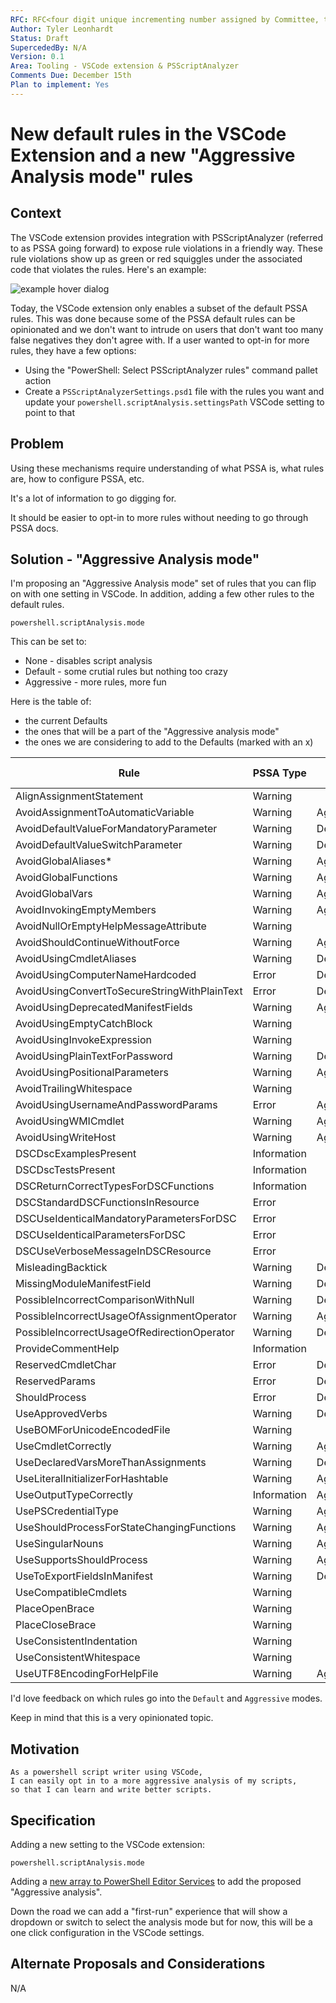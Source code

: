 ```yaml
---
RFC: RFC<four digit unique incrementing number assigned by Committee, this shall be left blank by the author>
Author: Tyler Leonhardt
Status: Draft
SupercededBy: N/A
Version: 0.1
Area: Tooling - VSCode extension & PSScriptAnalyzer
Comments Due: December 15th
Plan to implement: Yes
---
```


# New default rules in the VSCode Extension and a new "Aggressive Analysis mode" rules

## Context
The VSCode extension provides integration with PSScriptAnalyzer (referred to as PSSA going forward) to expose rule violations in a friendly way.
These rule violations show up as green or red squiggles under the associated code that violates the rules.
Here's an example:

![example hover dialog](https://i.imgur.com/ulR5Bhv.png)

Today,
the VSCode extension only enables a subset of the default PSSA rules.
This was done because some of the PSSA default rules can be opinionated and we don't want to intrude on users that don't want too many false negatives they don't agree with.
If a user wanted to opt-in for more rules,
they have a few options:

- Using the
"PowerShell: Select PSScriptAnalyzer rules"
command pallet action
- Create a
`PSScriptAnalyzerSettings.psd1`
file with the rules you want and update your
`powershell.scriptAnalysis.settingsPath`
VSCode setting to point to that

## Problem

Using these mechanisms require understanding of what PSSA is,
what rules are,
how to configure PSSA,
etc.

It's a lot of information to go digging for.

It should be easier to opt-in to more rules without needing to go through PSSA docs.

## Solution - "Aggressive Analysis mode"

I'm proposing an 
"Aggressive Analysis mode"
set of rules that you can flip on with one setting in VSCode. 
In addition,
adding a few other rules to the default rules.

`powershell.scriptAnalysis.mode`

This can be set to:

- None - disables script analysis
- Default - some crutial rules but nothing too crazy
- Aggressive - more rules, more fun

Here is the table of:

- the current Defaults
- the ones that will be a part of the "Aggressive analysis mode"
- the ones we are considering to add to the Defaults (marked with an x)

| Rule                                         | PSSA Type   | Mode       | Add to default |
|----------------------------------------------|-------------|------------|----------------|
| AlignAssignmentStatement                     | Warning     |            |                |
| AvoidAssignmentToAutomaticVariable           | Warning     | Aggressive |                |
| AvoidDefaultValueForMandatoryParameter       | Warning     | Default    |                |
| AvoidDefaultValueSwitchParameter             | Warning     | Default    |                |
| AvoidGlobalAliases*                          | Warning     | Aggressive | x              |
| AvoidGlobalFunctions                         | Warning     | Aggressive | x              |
| AvoidGlobalVars                              | Warning     | Aggressive | x              |
| AvoidInvokingEmptyMembers                    | Warning     | Aggressive | x              |
| AvoidNullOrEmptyHelpMessageAttribute         | Warning     |            |                |
| AvoidShouldContinueWithoutForce              | Warning     | Aggressive |                |
| AvoidUsingCmdletAliases                      | Warning     | Default    |                |
| AvoidUsingComputerNameHardcoded              | Error       | Default    |                |
| AvoidUsingConvertToSecureStringWithPlainText | Error       | Default    |                |
| AvoidUsingDeprecatedManifestFields           | Warning     | Aggressive | x              |
| AvoidUsingEmptyCatchBlock                    | Warning     |            |                |
| AvoidUsingInvokeExpression                   | Warning     |            |                |
| AvoidUsingPlainTextForPassword               | Warning     | Default    |                |
| AvoidUsingPositionalParameters               | Warning     | Aggressive |                |
| AvoidTrailingWhitespace                      | Warning     |            |                |
| AvoidUsingUsernameAndPasswordParams          | Error       | Aggressive |                |
| AvoidUsingWMICmdlet                          | Warning     | Aggressive | x              |
| AvoidUsingWriteHost                          | Warning     | Aggressive |                |
| DSCDscExamplesPresent                        | Information |            |                |
| DSCDscTestsPresent                           | Information |            |                |
| DSCReturnCorrectTypesForDSCFunctions         | Information |            |                |
| DSCStandardDSCFunctionsInResource            | Error       |            |                |
| DSCUseIdenticalMandatoryParametersForDSC     | Error       |            |                |
| DSCUseIdenticalParametersForDSC              | Error       |            |                |
| DSCUseVerboseMessageInDSCResource            | Error       |            |                |
| MisleadingBacktick                           | Warning     | Default    |                |
| MissingModuleManifestField                   | Warning     | Default    |                |
| PossibleIncorrectComparisonWithNull          | Warning     | Default    |                |
| PossibleIncorrectUsageOfAssignmentOperator   | Warning     | Aggressive |                |
| PossibleIncorrectUsageOfRedirectionOperator  | Warning     | Default    |                |
| ProvideCommentHelp                           | Information |            |                |
| ReservedCmdletChar                           | Error       | Default    |                |
| ReservedParams                               | Error       | Default    |                |
| ShouldProcess                                | Error       | Default    |                |
| UseApprovedVerbs                             | Warning     | Default    |                |
| UseBOMForUnicodeEncodedFile                  | Warning     |            |                |
| UseCmdletCorrectly                           | Warning     | Aggressive |                |
| UseDeclaredVarsMoreThanAssignments           | Warning     | Default    |                |
| UseLiteralInitializerForHashtable            | Warning     | Aggressive |                |
| UseOutputTypeCorrectly                       | Information | Aggressive |                |
| UsePSCredentialType                          | Warning     | Aggressive |                |
| UseShouldProcessForStateChangingFunctions    | Warning     | Aggressive |                |
| UseSingularNouns                             | Warning     | Aggressive | x              |
| UseSupportsShouldProcess                     | Warning     | Aggressive | x              |
| UseToExportFieldsInManifest                  | Warning     | Default    |                |
| UseCompatibleCmdlets                         | Warning     |            |                |
| PlaceOpenBrace                               | Warning     |            |                |
| PlaceCloseBrace                              | Warning     |            |                |
| UseConsistentIndentation                     | Warning     |            |                |
| UseConsistentWhitespace                      | Warning     |            |                |
| UseUTF8EncodingForHelpFile                   | Warning     | Aggressive |                |

I'd love feedback on which rules go into the `Default` and `Aggressive` modes.

Keep in mind that this is a very opinionated topic.

## Motivation

    As a powershell script writer using VSCode,
    I can easily opt in to a more aggressive analysis of my scripts,
    so that I can learn and write better scripts.

## Specification

Adding a new setting to the VSCode extension:

`powershell.scriptAnalysis.mode`

Adding a [new array to PowerShell Editor Services](https://github.com/PowerShell/PowerShellEditorServices/blob/8e29349c9c1f1edb60f878de1c37f8b903397273/src/PowerShellEditorServices/Analysis/AnalysisService.cs#L33-L48) to add the proposed
"Aggressive analysis".

Down the road we can add a "first-run" experience that will show a dropdown or switch to select the analysis mode but for now,
this will be a one click configuration in the VSCode settings.

## Alternate Proposals and Considerations

N/A

